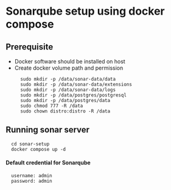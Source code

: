 # Sonarqube setup using docker compose

## Prerequisite 
* Docker software should be installed on host
* Create docker volume path and permission
  ```
    sudo mkdir -p /data/sonar-data/data
    sudo mkdir -p /data/sonar-data/extensions
    sudo mkdir -p /data/sonar-data/logs
    sudo mkdir -p /data/postgres/postgresql
    sudo mkdir -p /data/postgres/data
    sudo chmod 777 -R /data
    sudo chown distro:distro -R /data
  ```

## Running sonar server
```
  cd sonar-setup
  docker compose up -d
```
#### Default credential for Sonarqube
```
  username: admin
  password: admin
```